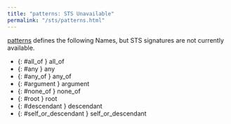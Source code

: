 ```yaml
---
title: "patterns: STS Unavailable"
permalink: "/sts/patterns.html"
---
```






[patterns](/cd/patterns)
defines the following Names, but STS signatures are not currently available.


 *  {: #all_of } all_of
 *  {: #any } any
 *  {: #any_of } any_of
 *  {: #argument } argument
 *  {: #none_of } none_of
 *  {: #root } root
 *  {: #descendant } descendant
 *  {: #self_or_descendant } self_or_descendant
